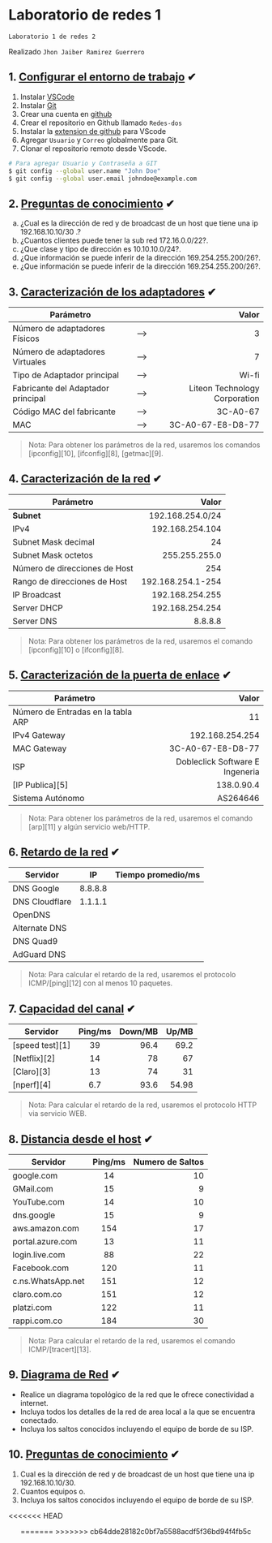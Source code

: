 # Laboratorio de redes 1 
<p><code>Laboratorio 1 de redes 2</code></p>
<p>Realizado <code>Jhon Jaiber Ramirez Guerrero</code>

## 1. [Configurar el entorno de trabajo](#) ✔ 
 1. Instalar [VSCode][1_1] 
 2. Instalar [Git][1_2] 
 3. Crear una cuenta en [github][1_3] 
 4. Crear el repositorio en Github llamado <code>Redes-dos</code> 
 5. Instalar la [extension de github][1_4] para VScode 
 6. Agregar <code>Usuario</code> y <code>Correo</code> globalmente para Git. 
 7. Clonar el repositorio remoto desde VScode. 
  
 ```bash 
 # Para agregar Usuario y Contraseña a GIT 
 $ git config --global user.name "John Doe" 
 $ git config --global user.email johndoe@example.com 
 ``` 
  
 [1_1]:https://code.visualstudio.com/download 
 [1_2]:https://git-scm.com/download/win 
 [1_3]:https://github.com/ 
 [1_4]:https://marketplace.visualstudio.com/items?itemName=GitHub.vscode-pull-request-github 
  
  
  
 ## 2. [Preguntas de conocimiento](#) ✔ 
  
 <ol type="a"> 
 <li>¿Cual es la dirección de red y de broadcast de un host que tiene una ip 192.168.10.10/30 .?</li> 
 <li>¿Cuantos clientes puede tener la sub red 172.16.0.0/22?.</li> 
 <li>¿Que clase y tipo de dirección es 10.10.10.0/24?.</li> 
 <li>¿Que información se puede inferir de la dirección 169.254.255.200/26?.</li> 
 <li>¿Que información se puede inferir de la dirección 169.254.255.200/26?.</li> 
 </ol> 
  
 ## 3. [Caracterización de los adaptadores](#) ✔ 
 |Parámetro||Valor| 
 |--|:--:|--:| 
 |Número de adaptadores Físicos|-->|3| 
 |Número de adaptadores Virtuales|-->|7| 
 |Tipo de Adaptador principal|-->|Wi-fi| 
 |Fabricante del Adaptador principal|-->|Liteon Technology Corporation| 
 |Código MAC del fabricante|-->|3C-A0-67| 
 |MAC|-->|3C-A0-67-E8-D8-77| 
  
 >Nota: Para obtener los parámetros de la red, usaremos los comandos [ipconfig][10], [ifconfig][8], [getmac][9]. 
  
  
 ## 4. [Caracterización de la red](#) ✔ 
 |Parámetro|Valor| 
 |--|--:| 
 |__Subnet__|192.168.254.0/24| 
 |IPv4|192.168.254.104| 
 |Subnet Mask decimal|24| 
 |Subnet Mask octetos|255.255.255.0| 
 |Número de direcciones de Host|254| 
 |Rango de direcciones de Host|192.168.254.1-254| 
 |IP Broadcast|192.168.254.255| 
 |Server DHCP|192.168.254.254| 
 |Server DNS|8.8.8.8| 
  
 >Nota: Para obtener los parámetros de la red, usaremos el comando [ipconfig][10] o [ifconfig][8]. 
  
  
 ## 5. [Caracterización de la puerta de enlace](#) ✔ 
 |Parámetro|Valor| 
 |--|--:| 
 |Número de Entradas en la tabla ARP |11| 
 |IPv4 Gateway|192.168.254.254| 
 |MAC Gateway|3C-A0-67-E8-D8-77| 
 |ISP|Dobleclick Software E Ingeneria| 
 |[IP Publica][5]|138.0.90.4| 
 |Sistema Autónomo|AS264646| 
  
  
 >Nota: Para obtener los parámetros de la red, usaremos el comando [arp][11] y algún servicio web/HTTP. 
  
  
 ## 6. [Retardo de la red](#) ✔ 
 |Servidor|IP|Tiempo promedio/ms| 
 |--|--|--| 
 |DNS Google|8.8.8.8|| 
 |DNS Cloudflare|1.1.1.1|| 
 |OpenDNS||| 
 |Alternate DNS||| 
 |DNS Quad9||| 
 |AdGuard DNS||| 
  
 >Nota: Para calcular el retardo de la red, usaremos el protocolo ICMP/[ping][12] con al menos 10 paquetes. 
  
  
 ## 7. [Capacidad del canal](#) ✔ 
 |Servidor|Ping/ms|Down/MB|Up/MB| 
 |--|:--:|--:|--:| 
 |[speed test][1]|39|96.4|69.2| 
 |[Netflix][2]|14|78|67| 
 |[Claro][3]|13|74|31| 
 |[nperf][4]|6.7|93.6|54.98| 
  
 >Nota: Para calcular el retardo de la red, usaremos el protocolo HTTP via servicio WEB. 
  
  
 ## 8. [Distancia desde el host](#) ✔ 
 |Servidor|Ping/ms|Numero de Saltos| 
 |--|:--:|--:| 
 |google.com|14|10| 
 |GMail.com|15|9| 
 |YouTube.com|14|10| 
 |dns.google|15|9| 
 |aws.amazon.com|154|17| 
 |portal.azure.com|13|11| 
 |login.live.com|88|22| 
 |Facebook.com|120|11| 
 |c.ns.WhatsApp.net|151|12| 
 |claro.com.co|151|12| 
 |platzi.com|122|11| 
 |rappi.com.co|184|30| 
  
 >Nota: Para calcular el retardo de la red, usaremos el comando ICMP/[tracert][13]. 
  
 ## 9. [Diagrama de Red](#) ✔ 
 - Realice un diagrama topológico de la red que le ofrece conectividad a internet. 
 - Incluya todos los detalles de la red de area local a la que se encuentra conectado. 
 - Incluya los saltos conocidos incluyendo el equipo de borde de su ISP. 
  
 ## 10. [Preguntas de conocimiento](#) ✔ 
 1. Cual es la dirección de red y de broadcast de un host que tiene una ip 192.168.10.10/30. 
 1. Cuantos equipos o. 
 1. Incluya los saltos conocidos incluyendo el equipo de borde de su ISP.

<<<<<<< HEAD
<ol type="a">
=======
>>>>>>> cb64dde28182c0bf7a5588acdf5f36bd94f4fb5c
